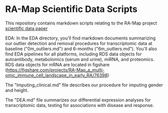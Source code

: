 # RA-Map Scientific Data Scripts

This repository contains markdown scripts relating to the RA-Map project [scientific data paper](https://doi.org/10.1038/s41597-022-01264-y)

EDA: In the EDA directory, you'll find markdown documents summarizing our outlier detection and removal procedures for transcriptomic data at baseline ("0m_outliers.md") and 6-months ("6m_outliers.md"). You'll also find EDA pipelines for all platforms, including RDS data objects for autoantibody, metabolomics (serum and urine), miRNA, and proteomics. RDS data objects for mRNA are located in figshare (https://figshare.com/projects/RA-Map_a_multi-omic_immune_cell_landscape_in_early_RA/76398)

The "Imputing_clinical.md" file describes our procedure for imputing gender and height.

The "DEA.md" file summarizes our differential expression analyses for transcriptomic data, testing for associations with disease and response.


